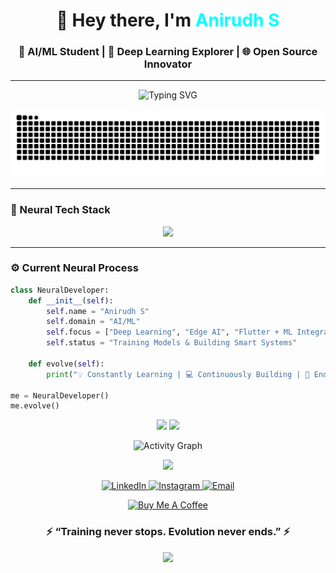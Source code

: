 <!-- 🧠 Neural Nexus v2.0 — Animated AI/ML GitHub Profile by Anirudh S -->

<h1 align="center">👋 Hey there, I'm <span style="color:#00FFFF;">Anirudh S</span></h1>
<h3 align="center">🚀 AI/ML Student | 🤖 Deep Learning Explorer | 🌐 Open Source Innovator</h3>

---

<p align="center">
  <img src="https://readme-typing-svg.demolab.com?font=JetBrains+Mono&size=22&pause=1000&color=00FFFF&center=true&vCenter=true&width=650&lines=Artificial+Intelligence+Engineer+in+Progress;Exploring+Neural+Networks;Building+AI+Apps+%26+TensorFlow;Learning+LLMs+and+Vision+AI" alt="Typing SVG" />
</p>

<p align="center">
  <img src="https://github.com/Platane/snk/raw/output/github-contribution-grid-snake.svg" alt="snake animation" />
</p>

---

### 🧬 Neural Tech Stack

<p align="center">
  <img src="https://skillicons.dev/icons?i=python,java,cpp,tensorflow,pytorch,opencv,flutter,dart,html,css,js,react,nodejs,express,mongodb,mysql,firebase,aws,gcp,git,linux,django,docker" />
</p>

---

### ⚙️ Current Neural Process

```python
class NeuralDeveloper:
    def __init__(self):
        self.name = "Anirudh S"
        self.domain = "AI/ML"
        self.focus = ["Deep Learning", "Edge AI", "Flutter + ML Integration", "LLMs"]
        self.status = "Training Models & Building Smart Systems"
    
    def evolve(self):
        print("💡 Constantly Learning | 💻 Continuously Building | 🧠 Endlessly Curious")

me = NeuralDeveloper()
me.evolve()
```
<p align="center"> <img src="https://github-readme-stats.vercel.app/api?username=SudoAnirudh&show_icons=true&theme=tokyonight&hide_border=true&count_private=true" height="165"/> <img src="https://github-readme-streak-stats.herokuapp.com/?user=SudoAnirudh&theme=tokyonight&hide_border=true" height="165"/> </p> <p align="center"> <img src="https://github-readme-activity-graph.vercel.app/graph?username=SudoAnirudh&theme=react-dark&hide_border=true&area=true" alt="Activity Graph"/> </p>

<p align="center"> <img src="https://github-readme-stats.vercel.app/api/top-langs/?username=SudoAnirudh&layout=compact&theme=tokyonight&hide_border=true" height="165"/> </p>

<p align="center"> <a href="https://www.linkedin.com/in/sudoanirudh" target="_blank"> <img src="https://img.shields.io/badge/LinkedIn-00FFFF?style=for-the-badge&logo=linkedin&logoColor=black" alt="LinkedIn"/> </a> <a href="https://www.instagram.com/___anirudh.s" target="_blank"> <img src="https://img.shields.io/badge/Instagram-ff00ff?style=for-the-badge&logo=instagram&logoColor=white" alt="Instagram"/> </a> <a href="mailto:anirudhsudo@gmail.com"> <img src="https://img.shields.io/badge/Gmail-blueviolet?style=for-the-badge&logo=gmail&logoColor=white" alt="Email"/> </a> </p>

<p align="center"> <a href="https://buymeacoffee.com/anirud" target="_blank"> <img src="https://img.shields.io/badge/☕%20Buy%20Me%20A%20Coffee-00FFFF?style=for-the-badge&logo=buymeacoffee&logoColor=black" alt="Buy Me A Coffee"/> </a> </p>

<h3 align="center">⚡ “Training never stops. Evolution never ends.” ⚡</h3> <p align="center"> <img src="https://capsule-render.vercel.app/api?type=waving&color=00FFFF&height=120&section=footer"/> </p>

